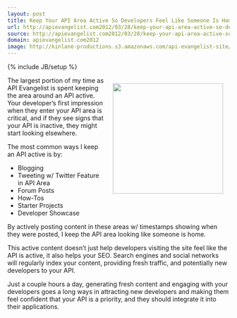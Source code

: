 ```yaml
---
layout: post
title: Keep Your API Area Active So Developers Feel Like Someone Is Home
url: http://apievangelist.com2012/03/28/keep-your-api-area-active-so-developers-feel-like-someone-is-home/
source: http://apievangelist.com2012/03/28/keep-your-api-area-active-so-developers-feel-like-someone-is-home/
domain: apievangelist.com2012
image: http://kinlane-productions.s3.amazonaws.com/api-evangelist-site/blog/KinLane-Twitter.png
---
```

{% include JB/setup %}
<p><img style="padding: 15px;" src="http://kinlane-productions.s3.amazonaws.com/api-evangelist/KinLane-Twitter.png" alt="" width="250" align="right" /></p>
<p>The largest portion of my time as API Evangelist is spent keeping the area around an API active.  Your developer&rsquo;s first impression when they enter your API area is critical, and if they see signs that your API is inactive, they might start looking elsewhere.</p>
<p>The most common ways I keep an API active is by:</p>
<ul class="mainlist">
<li>Blogging</li>
<li>Tweeting w/ Twitter Feature in API Area</li>
<li>Forum Posts</li>
<li>How-Tos</li>
<li>Starter Projects</li>
<li>Developer Showcase</li>
</ul>
<p>By actively posting content in these areas w/ timestamps showing when they were posted, I keep the API area looking like someone is home.</p>
<p>This active content doesn&rsquo;t just help developers visiting the site feel like the API is active, it also helps your SEO. Search engines and social networks will regularly index your content, providing fresh traffic, and potentially new developers to your API.</p>
<p>Just a couple hours a day, generating fresh content and engaging with your developers goes a long ways in attracting new developers and making them feel confident that your API is a priority, and they should integrate it into their applications.</p>
